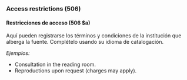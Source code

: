 ### Access restrictions (506)

#### Restricciones de acceso (506 $a)
Aquí pueden registrarse los términos y condiciones de la institución que alberga la fuente. Complételo usando su idioma de catalogación.

_Ejemplos:_

- Consultation in the reading room.
- Reproductions upon request (charges may apply).
